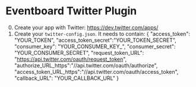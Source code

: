 Eventboard Twitter Plugin
=


0. Create your app with Twitter:  https://dev.twitter.com/apps/
1. Create your `twitter-config.json`.  It needs to contain:
{
  "access_token": "YOUR_TOKEN",
  "access_token_secret":"YOUR_TOKEN_SECRET",
  "consumer_key": "YOUR_CONSUMER_KEY_",
  "consumer_secret": "YOUR_CONSUMER_SECRET",
  "request_token_URL": "https://api.twitter.com/oauth/request_token",
  "authorize_URL_https":"//api.twitter.com/oauth/authorize",
  "access_token_URL_https":"//api.twitter.com/oauth/access_token",
  "callback_URL": "YOUR_CALLBACK_URL"
}
